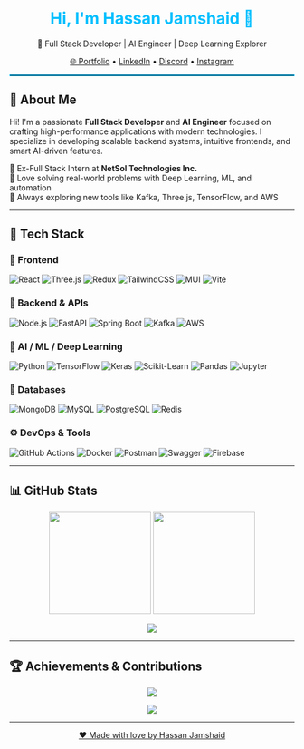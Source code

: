 <h1 align="center" style="color:#00BFFF;">Hi, I'm Hassan Jamshaid 👋</h1>
<p align="center">
  🚀 Full Stack Developer | AI Engineer | Deep Learning Explorer
</p>

<p align="center">
  <a href="https://www.hassanjamshaid.me" target="_blank">🌐 Portfolio</a> •
  <a href="https://linkedin.com/in/hassanjamshaid10" target="_blank">LinkedIn</a> •
  <a href="https://discord.gg/uFYvfPxb" target="_blank">Discord</a> •
  <a href="https://instagram.com/hassan_.jamshaid" target="_blank">Instagram</a>
</p>

<hr style="border: 1px solid #00BFFF;" />

## 💫 About Me

Hi! I'm a passionate **Full Stack Developer** and **AI Engineer** focused on crafting high-performance applications with modern technologies. I specialize in developing scalable backend systems, intuitive frontends, and smart AI-driven features.

🔹 Ex-Full Stack Intern at **NetSol Technologies Inc.**  
🔹 Love solving real-world problems with Deep Learning, ML, and automation  
🔹 Always exploring new tools like Kafka, Three.js, TensorFlow, and AWS  

---

## 🧠 Tech Stack

### 🎨 Frontend
![React](https://img.shields.io/badge/-React-61DAFB?style=for-the-badge&logo=react&logoColor=000)
![Three.js](https://img.shields.io/badge/-Three.js-000000?style=for-the-badge&logo=three.js&logoColor=white)
![Redux](https://img.shields.io/badge/-Redux-764ABC?style=for-the-badge&logo=redux&logoColor=white)
![TailwindCSS](https://img.shields.io/badge/-TailwindCSS-38B2AC?style=for-the-badge&logo=tailwind-css&logoColor=white)
![MUI](https://img.shields.io/badge/-MUI-007FFF?style=for-the-badge&logo=mui&logoColor=white)
![Vite](https://img.shields.io/badge/-Vite-646CFF?style=for-the-badge&logo=vite&logoColor=white)

### 🔧 Backend & APIs
![Node.js](https://img.shields.io/badge/-Node.js-339933?style=for-the-badge&logo=node.js&logoColor=white)
![FastAPI](https://img.shields.io/badge/-FastAPI-009688?style=for-the-badge&logo=fastapi&logoColor=white)
![Spring Boot](https://img.shields.io/badge/-Spring%20Boot-6DB33F?style=for-the-badge&logo=spring-boot&logoColor=white)
![Kafka](https://img.shields.io/badge/-Kafka-231F20?style=for-the-badge&logo=apachekafka&logoColor=white)
![AWS](https://img.shields.io/badge/-AWS-232F3E?style=for-the-badge&logo=amazonaws&logoColor=white)

### 🧬 AI / ML / Deep Learning
![Python](https://img.shields.io/badge/-Python-3776AB?style=for-the-badge&logo=python&logoColor=white)
![TensorFlow](https://img.shields.io/badge/-TensorFlow-FF6F00?style=for-the-badge&logo=tensorflow&logoColor=white)
![Keras](https://img.shields.io/badge/-Keras-D00000?style=for-the-badge&logo=keras&logoColor=white)
![Scikit-Learn](https://img.shields.io/badge/-Scikit--Learn-F7931E?style=for-the-badge&logo=scikitlearn&logoColor=white)
![Pandas](https://img.shields.io/badge/-Pandas-150458?style=for-the-badge&logo=pandas&logoColor=white)
![Jupyter](https://img.shields.io/badge/-Jupyter-F37626?style=for-the-badge&logo=jupyter&logoColor=white)

### 🧱 Databases
![MongoDB](https://img.shields.io/badge/-MongoDB-4EA94B?style=for-the-badge&logo=mongodb&logoColor=white)
![MySQL](https://img.shields.io/badge/-MySQL-4479A1?style=for-the-badge&logo=mysql&logoColor=white)
![PostgreSQL](https://img.shields.io/badge/-PostgreSQL-4169E1?style=for-the-badge&logo=postgresql&logoColor=white)
![Redis](https://img.shields.io/badge/-Redis-DC382D?style=for-the-badge&logo=redis&logoColor=white)

### ⚙️ DevOps & Tools
![GitHub Actions](https://img.shields.io/badge/-GitHub%20Actions-2088FF?style=for-the-badge&logo=github-actions&logoColor=white)
![Docker](https://img.shields.io/badge/-Docker-2496ED?style=for-the-badge&logo=docker&logoColor=white)
![Postman](https://img.shields.io/badge/-Postman-FF6C37?style=for-the-badge&logo=postman&logoColor=white)
![Swagger](https://img.shields.io/badge/-Swagger-85EA2D?style=for-the-badge&logo=swagger&logoColor=white)
![Firebase](https://img.shields.io/badge/-Firebase-FFCA28?style=for-the-badge&logo=firebase&logoColor=white)

---

## 📊 GitHub Stats

<p align="center">
  <img src="https://github-readme-stats.vercel.app/api?username=hassan-jamshaid10&theme=blueberry&show_icons=true&hide_border=false&border_radius=10" height="180"/>
  <img src="https://github-readme-streak-stats.herokuapp.com/?user=hassan-jamshaid10&theme=blueberry&hide_border=false" height="180"/>
</p>

<p align="center">
  <img src="https://github-readme-stats.vercel.app/api/top-langs/?username=hassan-jamshaid10&layout=compact&theme=blueberry&hide_border=false"/>
</p>

---

## 🏆 Achievements & Contributions

<p align="center">
  <img src="https://github-profile-trophy.vercel.app/?username=hassan-jamshaid10&theme=radical&no-frame=false&no-bg=false&margin-w=10" />
</p>

<p align="center">
  <img src="https://github-contributor-stats.vercel.app/api?username=hassan-jamshaid10&limit=5&theme=blueberry" />
</p>

---

<p align="center">
  <a href="https://www.hassanjamshaid.me" target="_blank">❤️ Made with love by Hassan Jamshaid</a>
</p>
